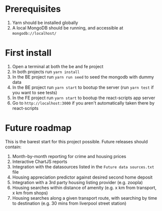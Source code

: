 # Prerequisites

1. Yarn should be installed globally
2. A local MongoDB should be running, and accessible at `mongodb://localhost/`

# First install

1. Open a terminal at both the be and fe project
2. In both projects run `yarn install`
3. In the BE project run `yarn run seed` to seed the mongodb with dummy data
4. In the BE project run `yarn start` to bootup the server (run `yarn test` if you want to see tests)
5. In the FE project run `yarn start` to bootup the react-scripts app server
6. Go to `http://localhost:3000` if you aren't automatically taken there by react-scripts

# Future roadmap

This is the barest start for this project possible. Future releases should contain:

1. Month-by-month reporting for crime and housing prices
2. Interactive ChartJS reports
3. Integration with the datasources listed in the `Future data sources.txt` file
4. Housing appreciation predictor against desired second home deposit
5. Integration with a 3rd party housing listing provider (e.g. zoopla)
6. Housing searches within distance of amenity (e.g. x km from transport, x km from shops)
7. Housing searches along a given transport route, with searching by time to destination (e.g. 30 mins from liverpool street station)